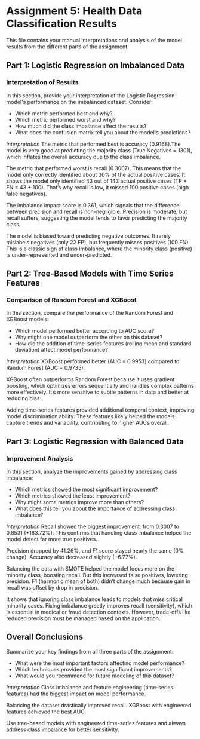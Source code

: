 # Assignment 5: Health Data Classification Results

This file contains your manual interpretations and analysis of the model results from the different parts of the assignment.

## Part 1: Logistic Regression on Imbalanced Data

### Interpretation of Results

In this section, provide your interpretation of the Logistic Regression model's performance on the imbalanced dataset. Consider:

- Which metric performed best and why?
- Which metric performed worst and why?
- How much did the class imbalance affect the results?
- What does the confusion matrix tell you about the model's predictions?

*Interpretation*
The metric that performed best is accuracy (0.9168).The model is very good at predicting the majority class (True Negatives = 1301), which inflates the overall accuracy due to the class imbalance.

The metric that performed worst is recall (0.3007). This means that the model only correctly identified about 30% of the actual positive cases. It shows the model only identified 43 out of 143 actual positive cases (TP + FN = 43 + 100). That’s why recall is low, it missed 100 positive cases (high false negatives).

The imbalance impact score is 0.361, which signals that the difference between precision and recall is non-negligible. Precision is moderate, but recall suffers, suggesting the model tends to favor predicting the majority class.

The model is biased toward predicting negative outcomes. It rarely mislabels negatives (only 22 FP), but frequently misses positives (100 FN). This is a classic sign of class imbalance, where the minority class (positive) is under-represented and under-predicted.

## Part 2: Tree-Based Models with Time Series Features

### Comparison of Random Forest and XGBoost

In this section, compare the performance of the Random Forest and XGBoost models:

- Which model performed better according to AUC score?
- Why might one model outperform the other on this dataset?
- How did the addition of time-series features (rolling mean and standard deviation) affect model performance?

*Interpretation*
XGBoost performed better (AUC = 0.9953) compared to Random Forest (AUC = 0.9735).

XGBoost often outperforms Random Forest because it uses gradient boosting, which optimizes errors sequentially and handles complex patterns more effectively. It’s more sensitive to subtle patterns in data and better at reducing bias.

Adding time-series features provided additional temporal context, improving model discrimination ability. These features likely helped the models capture trends and variability, contributing to higher AUCs overall.


## Part 3: Logistic Regression with Balanced Data

### Improvement Analysis

In this section, analyze the improvements gained by addressing class imbalance:

- Which metrics showed the most significant improvement?
- Which metrics showed the least improvement?
- Why might some metrics improve more than others?
- What does this tell you about the importance of addressing class imbalance?

*Interpretation*
Recall showed the biggest improvement: from 0.3007 to 0.8531 (+183.72%). This confirms that handling class imbalance helped the model detect far more true positives.

Precision dropped by 41.26%, and F1 score stayed nearly the same (0% change). Accuracy also decreased slightly (−6.77%).

Balancing the data with SMOTE helped the model focus more on the minority class, boosting recall. But this increased false positives, lowering precision. F1 (harmonic mean of both) didn’t change much because gain in recall was offset by drop in precision.

It shows that ignoring class imbalance leads to models that miss critical minority cases. Fixing imbalance greatly improves recall (sensitivity), which is essential in medical or fraud detection contexts. However, trade-offs like reduced precision must be managed based on the application.

## Overall Conclusions

Summarize your key findings from all three parts of the assignment:

- What were the most important factors affecting model performance?
- Which techniques provided the most significant improvements?
- What would you recommend for future modeling of this dataset?

*Interpretation*
Class imbalance and feature engineering (time-series features) had the biggest impact on model performance.

Balancing the dataset drastically improved recall. XGBoost with engineered features achieved the best AUC.

Use tree-based models with engineered time-series features and always address class imbalance for better sensitivity.

